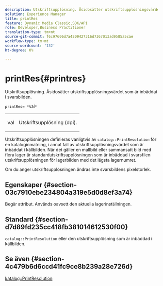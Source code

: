 ```yaml
---
description: Utskriftsupplösning. Åsidosätter utskriftsupplösningsvärdet som är inbäddat i svarsbilden.
solution: Experience Manager
title: printRes
feature: Dynamic Media Classic,SDK/API
role: Developer,Business Practitioner
translation-type: tm+mt
source-git-commit: f6c97606d7a4209427316d7367013ad9585a5cae
workflow-type: tm+mt
source-wordcount: '132'
ht-degree: 0%

---
```



# printRes{#printres}

Utskriftsupplösning. Åsidosätter utskriftsupplösningsvärdet som är inbäddat i svarsbilden.

`printRes= *`val`*`

<table id="simpletable_85C271760AE5466C96115027E6511559"> 
 <tr class="strow"> 
  <td class="stentry"> <p><span class="varname"> val</span> </p> </td> 
  <td class="stentry"> <p>Utskriftsupplösning (dpi). </p></td> 
 </tr> 
</table>

Utskriftsupplösningen definieras vanligtvis av `catalog::PrintResolution` för en kataloginmatning, i annat fall av utskriftsupplösningsvärdet som är inbäddat i källbilden. När det gäller en mallbild eller sammansatt bild med flera lager är standardutskriftsupplösningen som är inbäddad i svarsfilen utskriftsupplösningen för lagerbilden med det lägsta lagernumret.

Om du anger utskriftsupplösningen ändras inte svarsbildens pixelstorlek.

## Egenskaper {#section-03c7910ebe234804a319e5d0d8ef3a74}

Begär attribut. Används oavsett den aktuella lagerinställningen.

## Standard {#section-d7d89fd235cc418fb381014612530f00}

`catalog::PrintResolution` eller den utskriftsupplösning som är inbäddad i källbilden.

## Se även {#section-4c479b6d6ccd41fc9ce8b239a28e726d}

[katalog::PrintResolution](../../../../../is-api/image-catalog/image-serving-api-ref/c-image-catalog-reference/c-image-svg-data-reference/c-image-data-reference/r-printresolution-cat.md#reference-4ebb2e136995470b84b7c5e10cb8e5f5)
